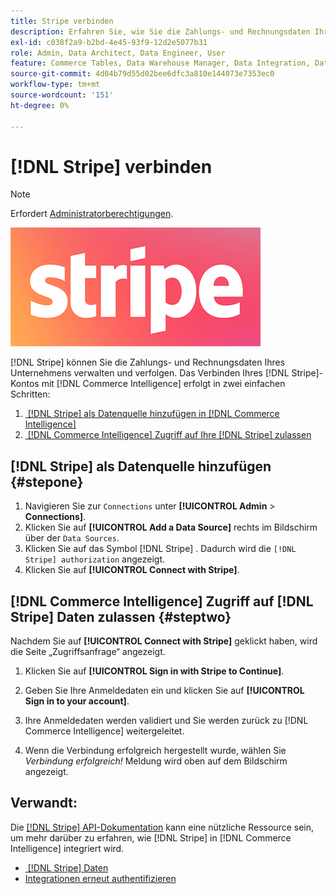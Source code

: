 ```yaml
---
title: Stripe verbinden
description: Erfahren Sie, wie Sie die Zahlungs- und Rechnungsdaten Ihres Unternehmens verwalten und verfolgen.
exl-id: c038f2a9-b2bd-4e45-93f9-12d2e5077b31
role: Admin, Data Architect, Data Engineer, User
feature: Commerce Tables, Data Warehouse Manager, Data Integration, Data Import/Export
source-git-commit: 4d04b79d55d02bee6dfc3a810e144073e7353ec0
workflow-type: tm+mt
source-wordcount: '151'
ht-degree: 0%

---
```


# [!DNL Stripe] verbinden

>[!NOTE]
>
>Erfordert [Administratorberechtigungen](../../../administrator/user-management/user-management.md).

![Stripe-Logo](../../../assets/stripe-logo.png)

[!DNL Stripe] können Sie die Zahlungs- und Rechnungsdaten Ihres Unternehmens verwalten und verfolgen. Das Verbinden Ihres [!DNL Stripe]-Kontos mit [!DNL Commerce Intelligence] erfolgt in zwei einfachen Schritten:

1. [&#x200B; [!DNL Stripe]  als Datenquelle hinzufügen in [!DNL Commerce Intelligence]](#stepone)
1. [&#x200B; [!DNL Commerce Intelligence]  Zugriff auf Ihre  [!DNL Stripe]  zulassen](#steptwo)

## [!DNL Stripe] als Datenquelle hinzufügen {#stepone}

1. Navigieren Sie zur `Connections` unter **[!UICONTROL Admin** > **Connections]**.
1. Klicken Sie auf **[!UICONTROL Add a Data Source]** rechts im Bildschirm über der `Data Sources`.
1. Klicken Sie auf das Symbol [!DNL Stripe] . Dadurch wird die `[!DNL Stripe] authorization` angezeigt.
1. Klicken Sie auf **[!UICONTROL Connect with Stripe]**.

## [!DNL Commerce Intelligence] Zugriff auf [!DNL Stripe] Daten zulassen {#steptwo}

Nachdem Sie auf **[!UICONTROL Connect with Stripe]** geklickt haben, wird die Seite „Zugriffsanfrage“ angezeigt.

1. Klicken Sie auf **[!UICONTROL Sign in with Stripe to Continue]**.

1. Geben Sie Ihre Anmeldedaten ein und klicken Sie auf **[!UICONTROL Sign in to your account]**.

1. Ihre Anmeldedaten werden validiert und Sie werden zurück zu [!DNL Commerce Intelligence] weitergeleitet.

1. Wenn die Verbindung erfolgreich hergestellt wurde, wählen Sie *Verbindung erfolgreich!* Meldung wird oben auf dem Bildschirm angezeigt.

## Verwandt:

Die [[!DNL Stripe] API-Dokumentation](https://stripe.com/docs/api) kann eine nützliche Ressource sein, um mehr darüber zu erfahren, wie [!DNL Stripe] in [!DNL Commerce Intelligence] integriert wird.

* [&#x200B; [!DNL Stripe]  Daten](../integrations/stripe-data.md)
* [Integrationen erneut authentifizieren](https://experienceleague.adobe.com/docs/commerce-knowledge-base/kb/how-to/mbi-reauthenticating-integrations.html?lang=de)
